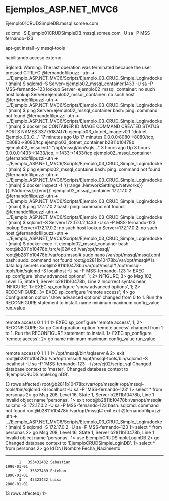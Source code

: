 # Ejemplos_ASP.NET_MVC6


Ejemplo01CRUDSimpleDB.mssql.somee.com

sqlcmd -S Ejemplo01CRUDSimpleDB.mssql.somee.com -U sa -P MSS-fernando-123

apt-get install -y mssql-tools 

habilitando acceso externo

Sqlcmd: Warning: The last operation was terminated because the user pressed CTRL+C
@fernandofilipuzzi-utn ➜ .../Ejemplo_ASP.NET_MVC6/Scripts/Ejemplo_03_CRUD_Simple_Login/docker (main) $ sqlcmd -S Server=ejemplo02_mssql_container,1433 -U sa -P MSS-fernando-123
lookup Server=ejemplo02_mssql_container: no such host
lookup Server=ejemplo02_mssql_container: no such host
@fernandofilipuzzi-utn ➜ .../Ejemplo_ASP.NET_MVC6/Scripts/Ejemplo_03_CRUD_Simple_Login/docker (main) $ ping Server=ejemplo02_mssql_container
bash: ping: command not found
@fernandofilipuzzi-utn ➜ .../Ejemplo_ASP.NET_MVC6/Scripts/Ejemplo_03_CRUD_Simple_Login/docker (main) $ docker ps
CONTAINER ID   IMAGE                         COMMAND                  CREATED          STATUS          PORTS                                       NAMES
337751874f7b   ejemplo03_dotnet_image:v0.1   "dotnet Ejemplo_03_C…"   17 minutes ago   Up 17 minutes   0.0.0.0:8080->8080/tcp, :::8080->8080/tcp   ejemplo03_dotnet_container
b2811b10478b   ejemplo02_mssql:v0.1          "/opt/mssql/bin/sqls…"   3 hours ago      Up 3 hours      0.0.0.0:1433->1433/tcp, :::1433->1433/tcp   ejemplo02_mssql_container
@fernandofilipuzzi-utn ➜ .../Ejemplo_ASP.NET_MVC6/Scripts/Ejemplo_03_CRUD_Simple_Login/docker (main) $ ping ejemplo02_mssql_containe
bash: ping: command not found
@fernandofilipuzzi-utn ➜ .../Ejemplo_ASP.NET_MVC6/Scripts/Ejemplo_03_CRUD_Simple_Login/docker (main) $ docker inspect -f '{{range .NetworkSettings.Networks}}{{.IPAddress}}{{end}}' ejemplo02_mssql_container
172.17.0.2
@fernandofilipuzzi-utn ➜ .../Ejemplo_ASP.NET_MVC6/Scripts/Ejemplo_03_CRUD_Simple_Login/docker (main) $ ping 172.17.0.2
bash: ping: command not found
@fernandofilipuzzi-utn ➜ .../Ejemplo_ASP.NET_MVC6/Scripts/Ejemplo_03_CRUD_Simple_Login/docker (main) $ sqlcmd -S Server=172.17.0.2,1433 -U sa -P MSS-fernando-123
lookup Server=172.17.0.2: no such host
lookup Server=172.17.0.2: no such host
@fernandofilipuzzi-utn ➜ .../Ejemplo_ASP.NET_MVC6/Scripts/Ejemplo_03_CRUD_Simple_Login/docker (main) $ docker exec -it ejemplo02_mssql_container bash
root@b2811b10478b:/src/ej02# cd /var/opt/mssql/
root@b2811b10478b:/var/opt/mssql# sudo nano /var/opt/mssql/mssql.conf
bash: sudo: command not found
root@b2811b10478b:/var/opt/mssql# ls
data  log  secrets
root@b2811b10478b:/var/opt/mssql# /opt/mssql-tools/bin/sqlcmd -S localhost -U sa -P MSS-fernando-123
1> EXEC sp_configure 'show advanced options', 1;
2> NFIGURE;
3> go
Msg 102, Level 15, State 1, Server b2811b10478b, Line 2
Incorrect syntax near 'NFIGURE'.
1> EXEC sp_configure 'show advanced options', 1;
2> RECONFIGURE;
3> EXEC sp_configure 'remote access';
4> go
Configuration option 'show advanced options' changed from 0 to 1. Run the RECONFIGURE statement to install.
name                                minimum     maximum     config_value run_value  
----------------------------------- ----------- ----------- ------------ -----------
remote access                                 0           1            1           1
1> EXEC sp_configure 'remote access', 1;
2> RECONFIGURE;
3> go
Configuration option 'remote access' changed from 1 to 1. Run the RECONFIGURE statement to install.
1>      EXEC sp_configure 'remote access';
2> go
name                                minimum     maximum     config_value run_value  
----------------------------------- ----------- ----------- ------------ -----------
remote access                                 0           1            1           1
1> /opt/mssql/bin/sqlservr &
2> exit
root@b2811b10478b:/var/opt/mssql# /opt/mssql-tools/bin/sqlcmd -S localhost -U sa -P 'MSS-fernando-123' -i /src/ej02/script.sql
Changed database context to 'master'.
Changed database context to 'EjemploCRUDSimpleLoginDB'.

(3 rows affected)
root@b2811b10478b:/var/opt/mssql# /opt/mssql-tools/bin/sqlcmd -S localhost -U sa -P 'MSS-fernando-123' 
1> select * from personas
2> go
Msg 208, Level 16, State 1, Server b2811b10478b, Line 1
Invalid object name 'personas'.
1> exit
root@b2811b10478b:/var/opt/mssql# sqlcmd -S 172.17.0.2 -U sa -P MSS-fernando-123
bash: sqlcmd: command not found
root@b2811b10478b:/var/opt/mssql# exit
exit
@fernandofilipuzzi-utn ➜ .../Ejemplo_ASP.NET_MVC6/Scripts/Ejemplo_03_CRUD_Simple_Login/docker (main) $ sqlcmd -S 172.17.0.2 -U sa -P MSS-fernando-123
1> select * from personas
2> go
Msg 208, Level 16, State 1, Server b2811b10478b, Line 1
Invalid object name 'personas'.
1> use EjemploCRUDSimpleLoginDB
2> go
Changed database context to 'EjemploCRUDSimpleLoginDB'.
1> select * from personas
2> go
Id          DNI         Nombre                                                                                               Fecha_Nacimiento
----------- ----------- ---------------------------------------------------------------------------------------------------- ----------------
          1   353432432 Sebastian                                                                                                  1990-01-01
          2    35327489 Esteban                                                                                                    1990-01-01
          3    43323432 Luisa                                                                                                      2000-01-01

(3 rows affected)
1> 